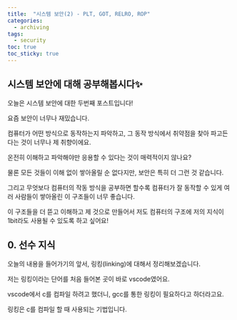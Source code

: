 ```yaml
---
title:  "시스템 보안(2) - PLT, GOT, RELRO, ROP"
categories: 
  - archiving
tags:
  - security
toc: true
toc_sticky: true
---
```

## 시스템 보안에 대해 공부해봅시다✨

오늘은 시스템 보안에 대한 두번째 포스트입니다!

요즘 보안이 너무나 재밌습니다. 

컴퓨터가 어떤 방식으로 동작하는지 파악하고, 그 동작 방식에서 취약점을 찾아 파고든다는 것이 너무나 제 취향이에요.

온전히 이해하고 파악해야만 응용할 수 있다는 것이 매력적이지 않나요?

물론 모든 것들이 이해 없이 쌓아올릴 순 없다지만, 보안은 특히 더 그런 것 같습니다.

그리고 무엇보다 컴퓨터의 작동 방식을 공부하면 할수록 컴퓨터가 잘 동작할 수 있게 여러 사람들이 쌓아올린 이 구조들이 너무 좋습니다.

이 구조들을 더 뜯고 이해하고 제 것으로 만들어서 저도 컴퓨터의 구조에 저의 지식이 1bit라도 사용될 수 있도록 하고 싶어요!

## 0. 선수 지식

오늘의 내용을 들어가기의 앞서, 링킹(linking)에 대해서 정리해보겠습니다.

저는 링킹이라는 단어를 처음 들어본 곳이 바로 vscode였어요.

vscode에서 c를 컴파일 하려고 했더니, gcc를 통한 링킹이 필요하다고 하더라고요.

링킹은 c를 컴파일 할 때 사용되는 기법입니다.

 